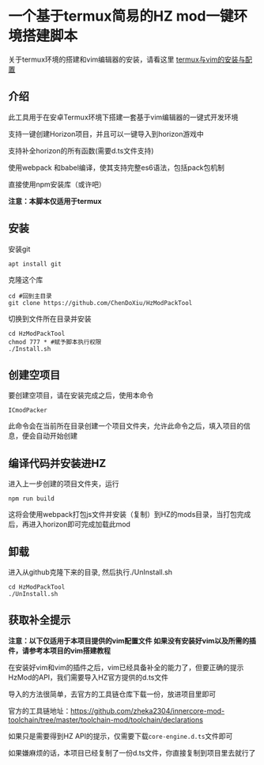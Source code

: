 # 一个基于termux简易的HZ mod一键环境搭建脚本


关于termux环境的搭建和vim编辑器的安装，请看这里 [termux与vim的安装与配置](termux.md)

## 介绍

此工具用于在安卓Termux环境下搭建一套基于vim编辑器的一键式开发环境

支持一键创建Horizon项目，并且可以一键导入到horizon游戏中

支持补全horizon的所有函数(需要d.ts文件支持)

使用webpack 和babel编译，使其支持完整es6语法，包括pack包机制

直接使用npm安装库（或许吧）

**注意：本脚本仅适用于termux**


## 安装 

安装git

```
apt install git
```
克隆这个库

```
cd #回到主目录
git clone https://github.com/ChenDoXiu/HzModPackTool
```
切换到文件所在目录并安装
```
cd HzModPackTool
chmod 777 * #赋予脚本执行权限
./Install.sh
```

## 创建空项目
要创建空项目，请在安装完成之后，使用本命令
```
ICmodPacker
```
此命令会在当前所在目录创建一个项目文件夹，允许此命令之后，填入项目的信息，便会自动开始创建

## 编译代码并安装进HZ

进入上一步创建的项目文件夹，运行

```
npm run build
```
这将会使用webpack打包js文件并安装（复制）到HZ的mods目录，当打包完成后，再进入horizon即可完成加载此mod

## 卸载 

进入从github克隆下来的目录, 然后执行./UnInstall.sh
```
cd HzModPackTool
./UnInstall.sh
```

## 获取补全提示

**注意：以下仅适用于本项目提供的vim配置文件 如果没有安装好vim以及所需的插件，请参考本项目的vim搭建教程**

在安装好vim和vim的插件之后，vim已经具备补全的能力了，但要正确的提示HzMod的API，我们需要导入HZ官方提供的d.ts文件

导入的方法很简单，去官方的工具链仓库下载一份，放进项目里即可

官方的工具链地址：https://github.com/zheka2304/innercore-mod-toolchain/tree/master/toolchain-mod/toolchain/declarations

如果只是需要得到HZ API的提示，仅需要下载`core-engine.d.ts`文件即可

如果嫌麻烦的话，本项目已经复制了一份d.ts文件，你直接复制到项目里去就行了
